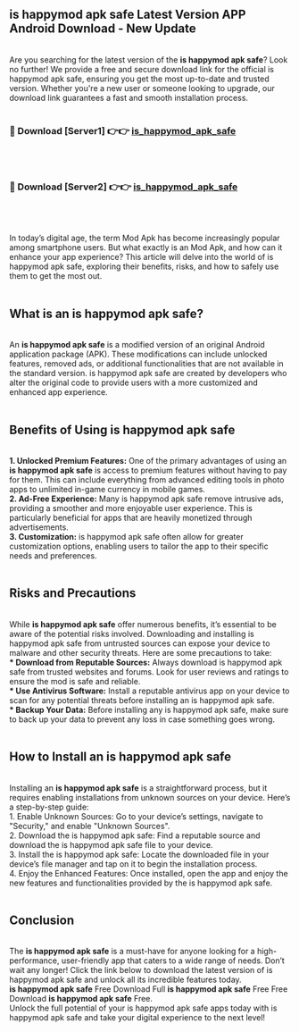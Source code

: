 ## is happymod apk safe Latest Version APP Android Download - New Update
<br>
Are you searching for the latest version of the <strong>is happymod apk safe</strong>? Look no further! We provide a free and secure download link for the official is happymod apk safe, ensuring you get the most up-to-date and trusted version. Whether you're a new user or someone looking to upgrade, our download link guarantees a fast and smooth installation process.
<br>
<br>
<h3>🔴 Download [Server1] 👉👉 <a href="https://modyolo.store/is+happymod+apk+safe">is_happymod_apk_safe</a></h3><br>
<br>
<h3>🔴 Download [Server2] 👉👉 <a href="https://modyolo.store/is+happymod+apk+safe">is_happymod_apk_safe</a></h3><br>
<br>
<br>
In today’s digital age, the term Mod Apk has become increasingly popular among smartphone users. But what exactly is an Mod Apk, and how can it enhance your app experience? This article will delve into the world of is happymod apk safe, exploring their benefits, risks, and how to safely use them to get the most out.
<br>
<br>
<h2>What is an is happymod apk safe?</h2>
<br>
An <strong>is happymod apk safe</strong> is a modified version of an original Android application package (APK). These modifications can include unlocked features, removed ads, or additional functionalities that are not available in the standard version. is happymod apk safe are created by developers who alter the original code to provide users with a more customized and enhanced app experience.
<br>
<br>
<h2>Benefits of Using is happymod apk safe</h2>
<br>
<strong> 1. Unlocked Premium Features:</strong> One of the primary advantages of using an <strong>is happymod apk safe</strong> is access to premium features without having to pay for them. This can include everything from advanced editing tools in photo apps to unlimited in-game currency in mobile games.
<br>
<strong> 2. Ad-Free Experience:</strong> Many is happymod apk safe remove intrusive ads, providing a smoother and more enjoyable user experience. This is particularly beneficial for apps that are heavily monetized through advertisements.
<br>
<strong> 3. Customization:</strong> is happymod apk safe often allow for greater customization options, enabling users to tailor the app to their specific needs and preferences.
<br>
<br>
<h2>Risks and Precautions</h2>
<br>
While <strong>is happymod apk safe</strong> offer numerous benefits, it’s essential to be aware of the potential risks involved. Downloading and installing is happymod apk safe from untrusted sources can expose your device to malware and other security threats. Here are some precautions to take:
<br>
<strong> * Download from Reputable Sources:</strong> Always download is happymod apk safe from trusted websites and forums. Look for user reviews and ratings to ensure the mod is safe and reliable.
<br>
<strong> * Use Antivirus Software:</strong> Install a reputable antivirus app on your device to scan for any potential threats before installing an is happymod apk safe.
<br>
<strong> * Backup Your Data:</strong> Before installing any is happymod apk safe, make sure to back up your data to prevent any loss in case something goes wrong.
<br>
<br>
<h2>How to Install an is happymod apk safe</h2>
<br>
Installing an <strong>is happymod apk safe</strong> is a straightforward process, but it requires enabling installations from unknown sources on your device. Here’s a step-by-step guide:
<br>
 1. Enable Unknown Sources: Go to your device’s settings, navigate to "Security," and enable "Unknown Sources".
<br>
 2. Download the is happymod apk safe: Find a reputable source and download the is happymod apk safe file to your device.
<br>
 3. Install the is happymod apk safe: Locate the downloaded file in your device’s file manager and tap on it to begin the installation process.
<br>
 4. Enjoy the Enhanced Features: Once installed, open the app and enjoy the new features and functionalities provided by the is happymod apk safe.
<br>
<br>
<h2><strong>Conclusion</strong></h2>
<br>
The <strong>is happymod apk safe</strong> is a must-have for anyone looking for a high-performance, user-friendly app that caters to a wide range of needs. Don’t wait any longer! Click the link below to download the latest version of is happymod apk safe and unlock all its incredible features today.
<br>
<strong>is happymod apk safe</strong> Free Download Full <strong>is happymod apk safe</strong> Free Free Download <strong>is happymod apk safe</strong> Free.
<br>
Unlock the full potential of your is happymod apk safe apps today with is happymod apk safe and take your digital experience to the next level!